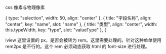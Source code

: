 css 像素与物理像素

 {
      type: "selection",
      width: 50,
      align: "center"
    },
    {
      title: "字段名称",
      align: "center",
      key: "name",
      slot: "name"
    },
    {
      title: "类型",
      align: "center",
      width: this.typeWidth,
      key: "type",
      slot: "valueType"
    },
    {

iview 这里设置的 px，是否会被转为 rem。这里需要处理的。针对这种单单使用 rem2px 是不行的。这个 rem 必须动态获取 html 的 font-size 进行处理。